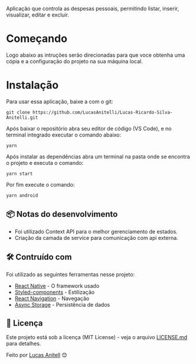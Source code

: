 Aplicação que controla as despesas pessoais, permitindo listar, inserir, visualizar, editar e excluir.

# Começando

Logo abaixo as intruções serão direcionadas para que voce obtenha uma cópia e a configuração do projeto na sua máquina local.

# Instalação

Para usar essa aplicação, baixe a com o git: 

```
git clone https://github.com/LucasAnitelli/Lucas-Ricardo-Silva-Anitelli.git
```

Após baixar o repositório abra seu editor de código (VS Code), e no terminal integrado executar o comando abaixo: 
```
yarn
```

Após instalar as dependências abra um terminal na pasta onde se encontra o projeto e executa o comando: 
```
yarn start
```

Por fim execute o comando: 
```
yarn android
```

## 📦 Notas do desenvolvimento
* Foi utilizado Context API para o melhor gerenciamento de estados.
* Criação da camada de service para comunicação com api externa.

## 🛠️ Contruído com

Foi utilizado as seguintes ferramentas nesse projeto:

* [React Native](https://github.com/facebook/react-native) - O framework usado
* [Styled-components](https://github.com/styled-components/styled-components) - Estilização
* [React Navigation](https://github.com/react-navigation/react-navigation) - Navegação
* [Async Storage](https://github.com/react-native-community/async-storage) - Persistência de dados

## 📄 Licença

Este projeto está sob a licença (MIT License) - veja o arquivo [LICENSE.md](https://github.com/usuario/projeto/licenca) para detalhes.

Feito por [Lucas Anitell](https://github.com/LucasAnitelli) 😊
